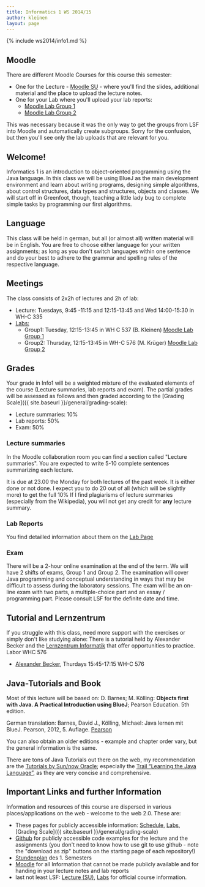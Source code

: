 ```yaml
---
title: Informatics 1 WS 2014/15
author: kleinen
layout: page
---
```


{% include ws2014/info1.md %}

## Moodle

There are different Moodle Courses for this course this semester: 

* One for the Lecture - [Moodle SU](https://moodle.htw-berlin.de/course/view.php?id=3994) - where you'll find the slides, additional material and the place to upload the lecture notes.
* One for your Lab where you'll upload your lab reports:
    * [Moodle Lab Group 1](https://moodle.htw-berlin.de/course/view.php?id=4070) 
    * [Moodle Lab Group 2](https://moodle.htw-berlin.de/course/view.php?id=4069)

This was necessary because it was the only way to get the groups from LSF into Moodle and automatically create subgroups. Sorry for the confusion, but then you'll see only the lab uploads that are relevant for you.

## Welcome!

Informatics 1 is an introduction to object-oriented programming using the Java language. In this class we will be using BlueJ as the main development environment and learn about writing programs, designing simple algorithms, about control structures, data types and structures, objects and classes. We will start off in Greenfoot, though, teaching a little lady bug to complete simple tasks by programming our first algorithms.

## Language

This class will be held in german, but all (or almost all) written material will
be in English. You are free to choose either language for your written assignments;
as long as you don't switch languages within one sentence and do your best to
adhere to the grammar and spelling rules of the respective language.

## Meetings

The class consists of 2x2h of lectures and 2h of lab:

* Lecture: Tuesdays, 9:45 -11:15 and 12:15-13:45 and Wed 14:00-15:30 in WH-C 335
* [Labs:](labs)
  * Group1: Tuesday, 12:15-13:45 in WH C 537 (B. Kleinen) [Moodle Lab Group 1](https://moodle.htw-berlin.de/course/view.php?id=4070)
  * Group2: Thursday, 12:15-13:45 in WH-C 576 (M. Krüger) [Moodle Lab Group 2](https://moodle.htw-berlin.de/course/view.php?id=4069)


## Grades

Your grade in Info1 will be a weighted mixture of the evaluated elements of the course (Lecture summaries, lab reports and exam). The partial grades will be assessed as follows and then graded according to the [Grading Scale]({{ site.baseurl }}/general/grading-scale):

* Lecture summaries: 10%
* Lab reports: 50%
* Exam: 50%

### Lecture summaries
In the Moodle collaboration room you can find a section called "Lecture summaries". You are expected to write 5-10 complete sentences summarizing each lecture.

It is due at 23.00 the Monday for both lectures of the past week. It is either done or not done. I expect you to do 20 out of all (which will be slightly more) to get the full 10% If I find plagiarisms of lecture summaries (especially from the Wikipedia), you will not get any credit for **any** lecture summary.

### Lab Reports
You find detailled information about them on the [Lab Page](labs/)

### Exam

There will be a 2-hour online examination at the end of the term. We will have 2 shifts of exams, Group 1 and Group 2. The examination will cover Java programming and conceptual understanding in ways that may be difficult to assess during the laboratory sessions. The exam will be an on-line exam with two parts, a multiple-choice part and an essay / programming part. Please consult LSF for the definite date and time.

## Tutorial and Lernzentrum

If you struggle with this class, need more support with the exercises or simply don't like studying alone:
There is a tutorial held by Alexander Becker and the [Lernzentrum Informatik](https://www.htw-berlin.de/studium/lernzentren/lernzentrum-informatik/) that offer opportunities to practice.
Labor WHC 576

* [Alexander Becker](http://bobafett2000.de), Thurdays 15:45-17:15 WH-C 576

## Java-Tutorials and Book

Most of this lecture will be based on: D. Barnes; M. Kölling: **Objects first with Java. A Practical Introduction using BlueJ**; Pearson Education. 5th edition.

German translation: Barnes, David J., Kölling, Michael: Java lernen mit BlueJ. Pearson, 2012, 5. Auflage. [Pearson](http://www.pearson-studium.de/main/main.asp?page=bookdetails&ProductID=199389)

You can also obtain an older editions - example and chapter order vary, but the general information is the same.

There are tons of Java Tutorials out there on the web, my recommendation are the [Tutorials by Sun/now Oracle][7]; especially the [Trail &#8220;Learning the Java Language&#8221;][8], as they are very concise and comprehensive.


 [7]: http://download.oracle.com/javase/tutorial/
 [8]: http://download.oracle.com/javase/tutorial/java/

## Important Links and further Information

Information and resources of this course are dispersed in various places/applications on the web - welcome to the web 2.0. These are:

* These pages for publicly accessible information: [Schedule](schedule), [Labs](labs), [Grading Scale]({{ site.baseurl }}/general/grading-scale)
* [Github](https://github.com/htw-imi-info1) for publicly accessible code examples for the lecture and the assignments (you don't need to know how to use git to use github - note the "download as zip" buttons on the starting page of each repository!)
* [Stundenplan](https://lsf.htw-berlin.de/qisserver/rds?state=wplan&act=stg&pool=stg&show=plan&P.vx=kurz&r_zuordabstgv.semvonint=1&r_zuordabstgv.sembisint=1&missing=allTerms&k_abstgv.abstgvnr=231) des 1. Semesters 
* [Moodle](https://moodle.htw-berlin.de/course/view.php?id=3994) for all Information that cannot be made publicly available and for handing in your lecture notes and lab reports 
*  last not least LSF: [Lecture (SU)](https://lsf.htw-berlin.de/qisserver/rds?state=wsearchv&search=2&veranstaltung.veranstid=95889),  [Labs](https://lsf.htw-berlin.de/qisserver/rds?state=wsearchv&search=2&veranstaltung.veranstid=96280) for official course information. 

